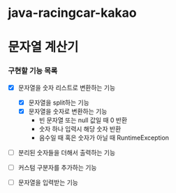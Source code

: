 # java-racingcar-kakao

# 문자열 계산기 
### 구현할 기능 목록
- [x] 문자열을 숫자 리스트로 변환하는 기능
  - [x] 문자열을 split하는 기능
  - [x] 문자열을 숫자로 변환하는 기능
    - 빈 문자열 또는 null 값일 때 0 반환
    - 숫자 하나 입력시 해당 숫자 반환
    - 음수일 때 혹은 숫자가 아닐 때 RuntimeException
- [ ] 분리된 숫자들을 더해서 출력하는 기능  
- [ ] 커스텀 구분자를 추가하는 기능  
- [ ] 문자열을 입력받는 기능  

 
 


